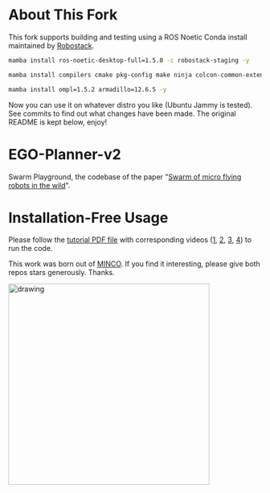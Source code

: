 # About This Fork

This fork supports building and testing using a ROS Noetic Conda install maintained by [Robostack](https://robostack.github.io/GettingStarted.html).

```sh
mamba install ros-noetic-desktop-full=1.5.0 -c robostack-staging -y

mamba install compilers cmake pkg-config make ninja colcon-common-extensions catkin_tools -y

mamba install ompl=1.5.2 armadillo=12.6.5 -y
```

Now you can use it on whatever distro you like (Ubuntu Jammy is tested). See commits to find out what changes have been made. The original README is kept below, enjoy!

# EGO-Planner-v2
Swarm Playground, the codebase of the paper "[Swarm of micro flying robots in the wild](https://www.science.org/doi/10.1126/scirobotics.abm5954)".

# Installation-Free Usage

Please follow the [tutorial PDF file](swarm-playground/[README]_Brief_Documentation_for_Swarm_Playground.pdf) with corresponding videos ([1](swarm-playground/main_ws/WatchMe_main.mp4), [2](swarm-playground/formation_ws/WatchMe_formation.mp4), [3](swarm-playground/tracking_ws/WatchMe_tracking.mp4), [4](swarm-playground/interlaced_flight_ws/WatchMe_interlaced_flights.mp4)) to run the code.

This work was born out of [MINCO](https://github.com/ZJU-FAST-Lab/GCOPTER).
If you find it interesting, please give both repos stars generously. Thanks.

<img src="images/cover.jpg" alt="drawing" width="400"/>
